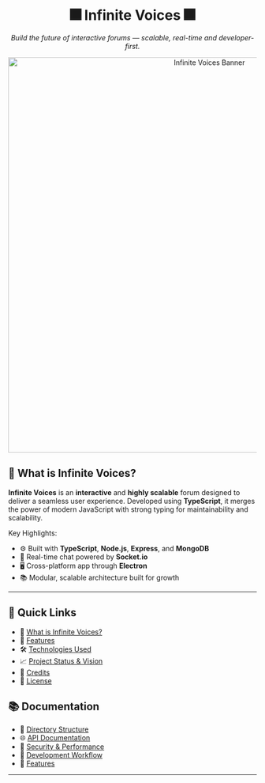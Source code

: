 <h1 align="center">🎆 Infinite Voices 🎆</h1>

<p align="center">
  <em>Build the future of interactive forums — scalable, real-time and developer-first.</em>
</p>

<p align="center">
  <img src="https://github.com/user-attachments/assets/46fac813-f031-4270-beb1-86cb507e4ead" alt="Infinite Voices Banner" width="800">
</p>

## 🎉 What is **Infinite Voices**?

**Infinite Voices** is an **interactive** and **highly scalable** forum designed to deliver a seamless user experience. Developed using **TypeScript**, it merges the power of modern JavaScript with strong typing for maintainability and scalability.

Key Highlights:
- ⚙️ Built with **TypeScript**, **Node.js**, **Express**, and **MongoDB**
- 💬 Real-time chat powered by **Socket.io**
- 🖥️ Cross-platform app through **Electron**
- 📚 Modular, scalable architecture built for growth

---

## 📌 Quick Links

- 🔎 [What is Infinite Voices?](#-what-is-infinite-voices)
- 🚀 [Features](docs/FEATURES.md)
- 🛠️ [Technologies Used](docs/skills--technologies-used.md)
- 📈 [Project Status & Vision](docs/current-status.md)
- 📃 [Credits](docs/credits.md)
- 📜 [License](license.md)

## 📚 Documentation

- 📂 [Directory Structure](docs/DIRECTORY.md)
- 🌐 [API Documentation](docs/API.md)
- 🔐 [Security & Performance](SECURITY.md)
- 🔄 [Development Workflow](docs/WORKFLOW.md)
- 🚀 [Features](docs/FEATURES.md)


---
